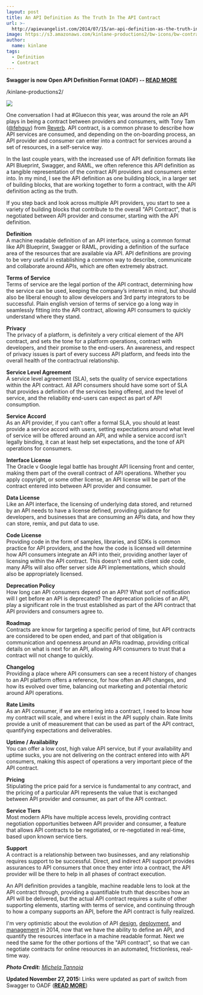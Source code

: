 ```yaml
---
layout: post
title: An API Definition As The Truth In The API Contract
url: >-
  http://apievangelist.com/2014/07/15/an-api-definition-as-the-truth-in-the-api-contract/
image: https://s3.amazonaws.com/kinlane-productions2/bw-icons/bw-contract.png
author:
  name: kinlane
tags:
  - Definition
  - Contract
---
```

**Swagger is now Open API Definition Format (OADF) -- [**READ MORE**](http://apievangelist.com/2015/11/05/the-swagger-spec-is-reborn-as-open-api-definition-format-oadf-after-being-put-into-open-api-initiative-oai/)**

/kinlane-productions2/

![](https://s3.amazonaws.com/kinlane-productions/bw-icons/bw-contract.png)

One conversation I had at #Gluecon this year, was around the role an API plays in being a contract between providers and consumers, with Tony Tam ([@fehguy](https://twitter.com/fehguy)) from [Reverb](https://helloreverb.com/). API contract, is a common phrase to describe how API services are consumed, and depending on the on-boarding process, an API provider and consumer can enter into a contract for services around a set of resources, in a self-service way.

In the last couple years, with the increased use of API definition formats like API Blueprint, Swagger, and RAML, we often reference this API definition as a tangible representation of the contract API providers and consumers enter into. In my mind, I see the API definition as one building block, in a larger set of building blocks, that are working together to form a contract, with the API definition acting as the truth.

If you step back and look across multiple API providers, you start to see a variety of building blocks that contribute to the overall "API Contract", that is negotiated between API provider and consumer, starting with the API definition.

**Definition**  
A machine readable definition of an API interface, using a common format like API Blueprint, Swagger or RAML, providing a definition of the surface area of the resources that are available via API. API definitions are proving to be very useful in establishing a common way to describe, communicate and collaborate around APIs, which are often extremely abstract.

**Terms of Service**  
Terms of service are the legal portion of the API contract, determining how the service can be used, keeping the company’s interest in mind, but should also be liberal enough to allow developers and 3rd party integrators to be successful. Plain english version of terms of service go a long way in seamlessly fitting into the API contract, allowing API consumers to quickly understand where they stand.

**Privacy**  
The privacy of a platform, is definitely a very critical element of the API contract, and sets the tone for a platform operations, contract with developers, and their promise to the end-users. An awareness, and respect of privacy issues is part of every success API platform, and feeds into the overall health of the contractrual relationship.

**Service Level Agreement**  
A service level agreement (SLA), sets the quality of service expectations within the API contract. All API consumers should have some sort of SLA that provides a definition of the services being offered, and the level of service, and the reliability end-users can expect as part of API consumption.

**Service Accord**  
As an API provider, if you can’t offer a formal SLA, you should at least provide a service accord with users, setting expectations around what level of service will be offered around an API, and while a service accord isn’t legally binding, it can at least help set expectations, and the tone of API operations for consumers.

**Interface License**  
The Oracle v Google legal battle has brought API licensing front and center, making them part of the overall contract of API operations. Whether you apply copyright, or some other license, an API license will be part of the contract entered into between API provider and consumer.

**Data License**  
Like an API interface, the licensing of underlying data stored, and returned by an API needs to have a license defined, providing guidance for developers, and businesses that are consuming an APIs data, and how they can store, remix, and put data to use.

**Code License**  
Providing code in the form of samples, libraries, and SDKs is common practice for API providers, and the how the code is licensed will determine how API consumers integrate an API into their, providing another layer of licensing within the API contract. This doesn't end with client side code, many APIs will also offer server side API implementations, which should also be appropriately licensed.

**Deprecation Policy**  
How long can API consumers depend on an API? What sort of notification will I get before an API is deprecated? The deprecation policies of an API, play a significant role in the trust established as part of the API contract that API providers and consumers agree to.

**Roadmap**  
Contracts are know for targeting a specific period of time, but API contracts are considered to be open ended, and part of that obligation is communication and openness around an APIs roadmap, providing critical details on what is next for an API, allowing API consumers to trust that a contract will not change to quickly.

**Changelog**  
Providing a place where API consumers can see a recent history of changes to an API platform offers a reference, for how often an API changes, and how its evolved over time, balancing out marketing and potential rhetoric around API operations.

**Rate Limits**  
As an API consumer, if we are entering into a contract, I need to know how my contract will scale, and where I exist in the API supply chain. Rate limits provide a unit of measurement that can be used as part of the API contract, quantifying expectations and deliverables.

**Uptime / Availability**  
You can offer a low cost, high value API service, but if your availability and uptime sucks, you are not delivering on the contract entered into with API consumers, making this aspect of operations a very important piece of the API contract.

**Pricing**  
Stipulating the price paid for a service is fundamental to any contract, and the pricing of a particular API represents the value that is exchanged between API provider and consumer, as part of the API contract.

**Service Tiers**  
Most modern APIs have multiple access levels, providing contract negotiation opportunities between API provider and consumer, a feature that allows API contracts to be negotiated, or re-negotiated in real-time, based upon known service tiers.

**Support**  
A contract is a relationship between two businesses, and any relationship requires support to be successful. Direct, and indirect API support provides assurances to API consumers that once they enter into a contract, the API provider will be there to help in all phases of contract execution.

An API definition provides a tangible, machine readable lens to look at the API contract through, providing a quantifiable truth that describes how an API will be delivered, but the actual API contract requires a suite of other supporting elements, starting with terms of service, and continuing through to how a company supports an API, before the API contract is fully realized.

I'm very optimistic about the evolution of API [design](http://design.apievangelist.com), [deployment](http://deployment.apievangelist.com), and [management](http://management.apievangelist.com) in 2014, now that we have the ability to define an API, and quantify the resources interface in a machine readable format. Next we need the same for the other portions of the "API contract", so that we can negotiate contracts for online resources in an automated, frictionless, real-time way.

_**Photo Credit:** [Michela Tannoia](http://thenounproject.com/michela.tannoia/)_

**Updated November 27, 2015:** Links were updated as part of switch from Swagger to OADF ([**READ MORE**](http://apievangelist.com/2015/11/05/the-swagger-spec-is-reborn-as-open-api-definition-format-oadf-after-being-put-into-open-api-initiative-oai/))